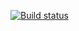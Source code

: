 [![Build status](https://ci.appveyor.com/api/projects/status/r00cofns56sg1wdb?svg=true)](https://ci.appveyor.com/project/AzEsmAlexey/selenium)